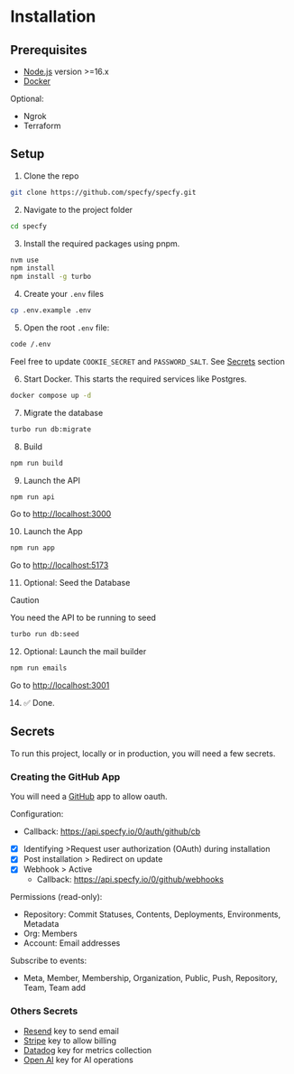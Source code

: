 # Installation

## Prerequisites

- [Node.js](https://nodejs.org/en) version >=16.x
- [Docker](https://www.docker.com/get-started/)

Optional:

- Ngrok
- Terraform

## Setup

01. Clone the repo

   ```sh
   git clone https://github.com/specfy/specfy.git
   ```

02. Navigate to the project folder

   ```sh
   cd specfy
   ```

03. Install the required packages using pnpm.

   ```sh
   nvm use
   npm install
   npm install -g turbo
   ```

04. Create your `.env` files

   ```sh
   cp .env.example .env
   ```

05. Open the root `.env` file:

   ```sh
   code /.env
   ```

   Feel free to update `COOKIE_SECRET` and `PASSWORD_SALT`. See [Secrets](#secrets) section

06. Start Docker. This starts the required services like Postgres.

   ```sh
   docker compose up -d
   ```

07. Migrate the database

   ```sh
   turbo run db:migrate
   ```

08. Build

   ```sh
   npm run build
   ```

09. Launch the API

   ```sh
   npm run api
   ```

   Go to [http://localhost:3000](http://localhost:3000)

10. Launch the App

   ```sh
   npm run app
   ```

   Go to [http://localhost:5173](http://localhost:5173)

11. Optional: Seed the Database

   > [!CAUTION]
   > You need the API to be running to seed

   ```sh
   turbo run db:seed
   ```

12. Optional: Launch the mail builder

   ```sh
   npm run emails
   ```

   Go to [http://localhost:3001](http://localhost:3001)

14. ✅ Done.

## Secrets

To run this project, locally or in production, you will need a few secrets.

### Creating the GitHub App

You will need a [GitHub](https://github.com/settings/apps/new) app to allow oauth.

Configuration:

- Callback: <https://api.specfy.io/0/auth/github/cb>
- [x] Identifying >Request user authorization (OAuth) during installation
- [x] Post installation > Redirect on update
- [x] Webhook > Active
  - Callback: <https://api.specfy.io/0/github/webhooks>

Permissions (read-only):

- Repository: Commit Statuses, Contents, Deployments, Environments, Metadata
- Org: Members
- Account: Email addresses

Subscribe to events:

- Meta, Member, Membership, Organization, Public, Push, Repository, Team, Team add

### Others Secrets

- [Resend](https://resend.com) key to send email
- [Stripe](https://stripe.com) key to allow billing
- [Datadog](https://datadoghq.com) key for metrics collection
- [Open AI](https://openai.com) key for AI operations
